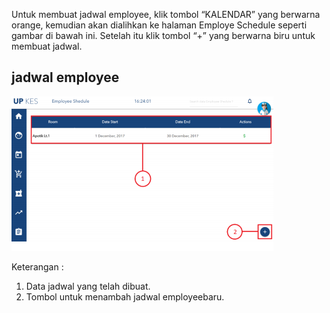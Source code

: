 Untuk membuat jadwal employee, klik tombol “KALENDAR” yang berwarna
orange, kemudian akan dialihkan ke halaman Employe Schedule seperti gambar di bawah
ini. Setelah itu klik tombol “+” yang berwarna biru untuk membuat jadwal.
## jadwal employee
![jadwal](img/gambar3.png)

Keterangan :
1. Data jadwal yang telah dibuat.
2. Tombol untuk menambah jadwal employeebaru.